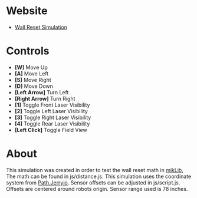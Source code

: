 # Website 
- [Wall Reset Simulation](https://ethanmik.github.io/Wall-Reset-Simulator/)
# Controls
- **[W]** Move Up
- **[A]** Move Left
- **[S]** Move Right
- **[D]** Move Down
- **[Left Arrow]** Turn Left
- **[Right Arrow]** Turn Right
- **[1]** Toggle Front Laser Visibility
- **[2]** Toggle Left Laser Visibility
- **[3]** Toggle Right Laser Visibility
- **[4]** Toggle Rear Laser Visibility
- **[Left Click]** Toggle Field View
# About
  This simulation was created in order to test the wall reset math in [mikLib](https://github.com/EthanMik/mikLib), 
  The math can be found in js/distance.js. This simulation uses the coordinate system from [Path.Jerryio](https://path.jerryio.com/).
  Sensor offsets can be adjusted in js/script.js. Offsets are centered around robots origin. Sensor range used is 78 inches.
